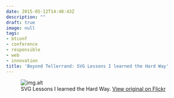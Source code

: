 ```yaml
---
date: 2015-05-12T14:48:43Z
description: ""
draft: true
image: null
tags:
- btconf
- conference
- responsible
- web
- innovation
title: 'Beyond Tellerrand: SVG Lessons I learned the Hard Way'
---
```


<figure>
  <img src="img.src" alt="img.alt">
  <figcaption>SVG Lessons I learned the Hard Way. <a href="img.url">View original on Flickr</a></figcaption>
</figure>
